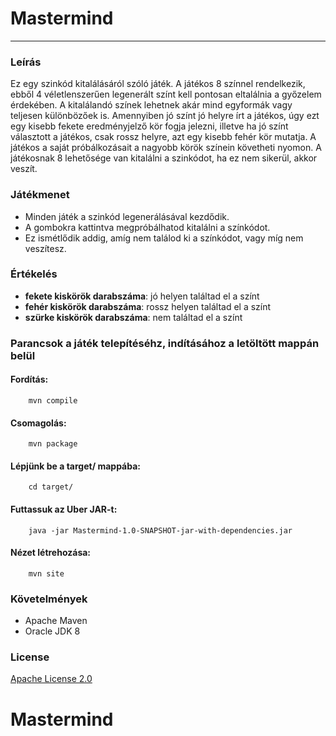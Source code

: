 ﻿# Mastermind
-----
### Leírás
Ez egy szinkód kitalálásáról szóló játék. A játékos 8 színnel rendelkezik, 
ebből 4 véletlenszerűen legenerált színt kell pontosan eltalálnia a győzelem érdekében. 
A kitalálandó színek lehetnek akár mind egyformák vagy teljesen különbözőek is.
Amennyiben jó színt jó helyre írt a játékos, úgy ezt egy kisebb fekete eredményjelző kör fogja jelezni,
illetve ha jó színt választott a játékos, csak rossz helyre, azt egy kisebb fehér kör mutatja.
A játékos a saját próbálkozásait a nagyobb körök színein követheti nyomon.
A játékosnak 8 lehetősége van kitalálni a szinkódot, ha ez nem sikerül, akkor veszít.

### Játékmenet
* Minden játék a szinkód legenerálásával kezdődik.
* A gombokra kattintva megpróbálhatod kitalálni a színkódot.
* Ez ismétlődik addig, amíg nem találod ki a színkódot, vagy míg nem veszítesz.


### Értékelés
* **fekete kiskörök darabszáma**: jó helyen találtad el a színt
* **fehér kiskörök darabszáma**: rossz helyen találtad el a színt
* **szürke kiskörök darabszáma**: nem találtad el a színt

### Parancsok a játék telepítéséhz, indításához a letöltött mappán belül
#### Fordítás:
        mvn compile

#### Csomagolás:
        mvn package

#### Lépjünk be a target/ mappába:
        cd target/

#### Futtassuk az Uber JAR-t:
        java -jar Mastermind-1.0-SNAPSHOT-jar-with-dependencies.jar

#### Nézet létrehozása:
        mvn site

### Követelmények
* Apache Maven
* Oracle JDK 8

### License
[Apache License 2.0](LICENSE.txt)
# Mastermind
